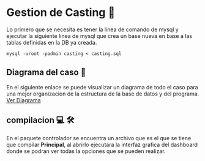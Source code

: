 # Gestion de Casting :dancer:

Lo primero que se necesita es tener la linea de comando de mysql y ejecutar la siguiente linea de mysql que crea un base nueva en base a las tablas definidas en la DB ya creada.

```
mysql -uroot -padmin casting < casting.sql
```

## Diagrama del caso :book:
En el siguiente enlace se puede visualizar un diagrama de todo el caso para una mejor organizacion de la estructura de la base de datos y del programa.
[Ver Diagrama](https://miro.com/app/board/uXjVOFgto34=/?invite_link_id=186523800084)


## compilacion :computer: :hammer_and_wrench:

En el paquete controlador se encuentra un archivo que es el que se tiene que compilar **Principal**, al abrirlo ejecutara la interfaz grafica del dashboard donde se podran ver todas la opciones que se pueden realizar.

